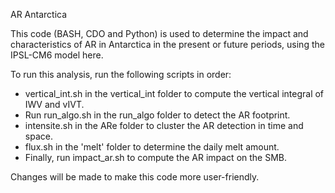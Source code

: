 AR Antarctica

This code (BASH, CDO and Python) is used to determine the impact and characteristics of AR in Antarctica in the present or future periods, using the IPSL-CM6 model here.

To run this analysis, run the following scripts in order:
  - vertical_int.sh in the vertical_int folder to compute the vertical integral of IWV and vIVT.
  - Run run_algo.sh in the run_algo folder to detect the AR footprint.
  - intensite.sh in the ARe folder to cluster the AR detection in time and space.
  - flux.sh in the 'melt' folder to determine the daily melt amount.
  - Finally, run impact_ar.sh to compute the AR impact on the SMB.

Changes will be made to make this code more user-friendly. 
